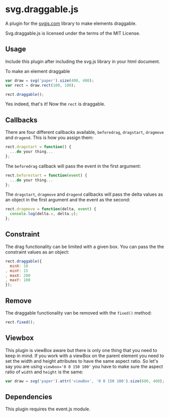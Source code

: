 # svg.draggable.js

A plugin for the [svgjs.com](http://svgjs.com) library to make elements draggable.

Svg.draggable.js is licensed under the terms of the MIT License.

## Usage
Include this plugin after including the svg.js library in your html document.

To make an element draggable

```javascript
var draw = svg('paper').size(400, 400);
var rect = draw.rect(100, 100);

rect.draggable();
```

Yes indeed, that's it! Now the `rect` is draggable.

## Callbacks
There are four different callbacks available, `beforedrag`, `dragstart`, `dragmove` and `dragend`. This is how you assign them:

```javascript
rect.dragstart = function() {
  ...do your thing...
};
```

The `beforedrag` callback will pass the event in the first argument:

```javascript
rect.beforestart = function(event) {
  ...do your thing...
};
```

The `dragstart`, `dragmove` and `dragend` callbacks will pass the delta values as an object in the first argument and the event as the second:

```javascript
rect.dragmove = function(delta, event) {
  console.log(delta.x, delta.y);
};
```

## Constraint
The drag functionality can be limited with a given box. You can pass the the constraint values as an object:

```javascript
rect.draggable({
  minX: 10
, minY: 15
, maxX: 200
, maxY: 100
});
```


## Remove
The draggable functionality van be removed with the `fixed()` method:

```javascript
rect.fixed();
```


## Viewbox
This plugin is viewBox aware but there is only one thing that you need to keep in mind. If you work with a viewBox on the parent element you need to set the width and height attributes to have the same aspect ratio. So let's say you are using `viewbox='0 0 150 100'` you have to make sure the aspect ratio of `width` and `height` is the same:

```javascript
var draw = svg('paper').attr('viewBox', '0 0 150 100').size(600, 400);
```


## Dependencies
This plugin requires the event.js module.